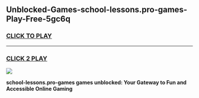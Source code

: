 
## Unblocked-Games-school-lessons.pro-games-Play-Free-5gc6q
<h3>
<a href="https://premium76.site?title=school-lessons.pro-games&ref=15A">CLICK TO PLAY</a></h3>
<hr>

<h3>
<a href="https://premium76.site?title=school-lessons.pro-games&ref=15A">CLICK 2 PLAY</a>
  
</h3>

<a href="https://premium76.site?title=school-lessons.pro-games&ref=15A"><img src="https://clearcache.store/games.png"></a>


**school-lessons.pro-games games unblocked: Your Gateway to Fun and Accessible Online Gaming**
